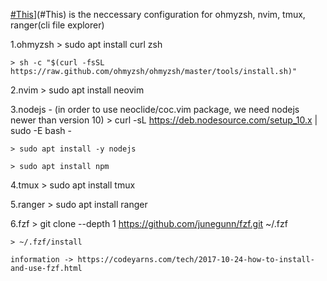 [#This](#This)](#This) is the neccessary configuration for ohmyzsh, nvim, tmux, ranger(cli file explorer)

  1.ohmyzsh
    > sudo apt install curl zsh
    
    > sh -c "$(curl -fsSL https://raw.github.com/ohmyzsh/ohmyzsh/master/tools/install.sh)"

  2.nvim
    > sudo apt install neovim

  3.nodejs - (in order to use neoclide/coc.vim package, we need nodejs newer than version 10)
    > curl -sL https://deb.nodesource.com/setup_10.x | sudo -E bash -
    
    > sudo apt install -y nodejs
    
    > sudo apt install npm
  
  4.tmux
    > sudo apt install tmux

  5.ranger
    > sudo apt install ranger
 
  6.fzf 
    > git clone --depth 1 https://github.com/junegunn/fzf.git ~/.fzf
    
    > ~/.fzf/install
    
    information -> https://codeyarns.com/tech/2017-10-24-how-to-install-and-use-fzf.html
